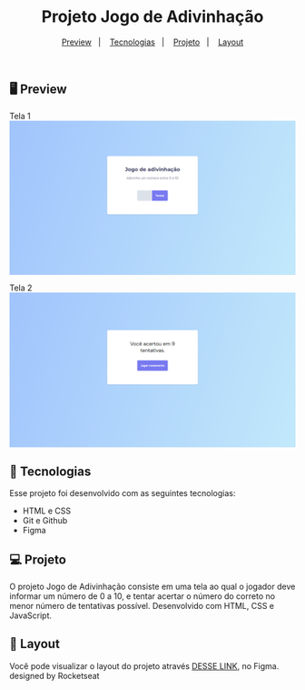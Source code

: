 <h1 align="center">Projeto Jogo de Adivinhação</h1>

<p align="center">
  <a href="#-preview">Preview</a>&nbsp;&nbsp;&nbsp;|&nbsp;&nbsp;&nbsp;
  <a href="#-tecnologias">Tecnologias</a>&nbsp;&nbsp;&nbsp;|&nbsp;&nbsp;&nbsp;
  <a href="#-projeto">Projeto</a>&nbsp;&nbsp;&nbsp;|&nbsp;&nbsp;&nbsp;
  <a href="#-layout">Layout</a>
</p>

<br>

## 🖥 Preview

Tela 1<br>
<img align="center" src=".github/preview-01.png">

Tela 2<br>
<img align="center" src=".github/preview-02.png">

## 🚀 Tecnologias

Esse projeto foi desenvolvido com as seguintes tecnologias:

- HTML e CSS
- Git e Github
- Figma

## 💻 Projeto

O projeto Jogo de Adivinhação consiste em uma tela ao qual o jogador deve informar um número de 0 a 10, e tentar acertar o número do correto no menor número de tentativas possível.
Desenvolvido com HTML, CSS e JavaScript.

## 🔖 Layout

Você pode visualizar o layout do projeto através [DESSE LINK](https://www.figma.com/design/0Nx9ADfqGq7alN4wYyItif/Jogo-Adivinha%C3%A7%C3%A3o-(Copy)?m=auto&t=MuvjJQEIuH421jYg-6), no Figma.<br>
designed by Rocketseat
